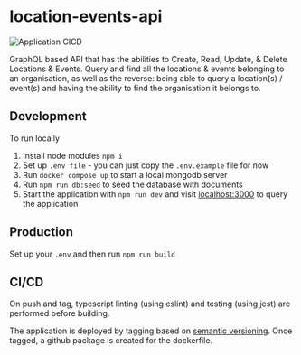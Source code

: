 # location-events-api

![Application CICD](https://github.com/drinkataco/location-events-api/actions/workflows/application.yaml/badge.svg)

GraphQL based API that has the abilities to Create, Read, Update, & Delete Locations & Events. Query and find all the locations & events belonging to an organisation, as well as the reverse: being able to query a location(s) / event(s) and having the ability to find the organisation it belongs to.

## Development

To run locally

1. Install node modules `npm i`
1. Set up `.env file` - you can just copy the `.env.example` file for now
1. Run `docker compose up` to start a local mongodb server
1. Run `npm run db:seed` to seed the database with documents
1. Start the application with `npm run dev` and visit [localhost:3000](http://localhost:3000) to query the application

## Production

Set up your `.env` and then run `npm run build`

## CI/CD

On push and tag, typescript linting (using eslint) and testing (using jest) are performed before building.

The application is deployed by tagging based on [semantic versioning](https://semver.org/). Once tagged, a github package is created for the dockerfile.
